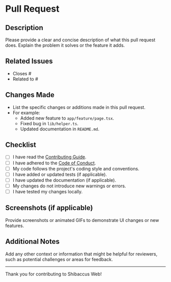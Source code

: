 # Pull Request

## Description
Please provide a clear and concise description of what this pull request does. Explain the problem it solves or the feature it adds.

## Related Issues
- Closes #<issue-number>
- Related to #<issue-number>

## Changes Made
- List the specific changes or additions made in this pull request.
- For example:
  - Added new feature to `app/feature/page.tsx`.
  - Fixed bug in `lib/helper.ts`.
  - Updated documentation in `README.md`.

## Checklist
- [ ] I have read the [Contributing Guide](CONTRIBUTING.md).
- [ ] I have adhered to the [Code of Conduct](CODE_OF_CONDUCT.md).
- [ ] My code follows the project's coding style and conventions.
- [ ] I have added or updated tests (if applicable).
- [ ] I have updated the documentation (if applicable).
- [ ] My changes do not introduce new warnings or errors.
- [ ] I have tested my changes locally.

## Screenshots (if applicable)
Provide screenshots or animated GIFs to demonstrate UI changes or new features.

## Additional Notes
Add any other context or information that might be helpful for reviewers, such as potential challenges or areas for feedback.

---

Thank you for contributing to Shibaccus Web!